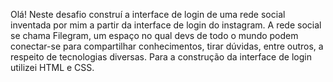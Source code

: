 Olá! Neste desafio construí a interface de login de uma rede social inventada por mim a partir da interface de login do instagram.
A rede social se chama Filegram, um espaço no qual devs de todo o mundo podem conectar-se para compartilhar conhecimentos, tirar dúvidas, entre outros, a respeito de tecnologias diversas.
Para a construção da interface de login utilizei HTML e CSS.
